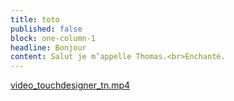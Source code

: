 ```yaml
---
title: toto
published: false
block: one-column-1
headline: Bonjour
content: Salut je m’appelle Thomas.<br>Enchanté.
---
```


[video_touchdesigner_tn.mp4](/uploads/video_touchdesigner_tn.mp4)